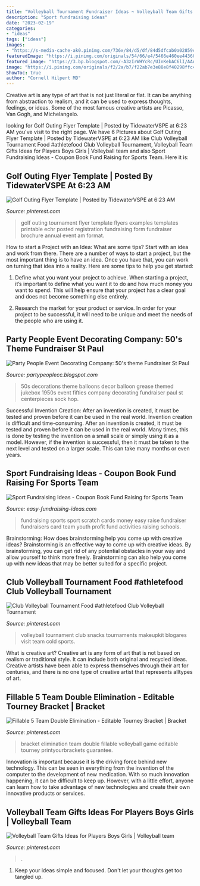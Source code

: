 ```yaml
---
title: "Volleyball Tournament Fundraiser Ideas ~ Volleyball Team Gifts Ideas For Players Boys Girls"
description: "Sport fundraising ideas"
date: "2023-02-19"
categories:
- "ideas"
tags: ["ideas"]
images:
- "https://s-media-cache-ak0.pinimg.com/736x/84/d5/df/84d5dfcab0a02859ccbbcaf8ccdb12d4.jpg"
featuredImage: "https://i.pinimg.com/originals/54/66/e4/5466e460ee44360f34464f4a346f9fad.jpg"
featured_image: "https://3.bp.blogspot.com/-A3zIrWHYcRc/UInKebAC6lI/AAAAAAAAEXI/_NnD4u-jq00/s1600/juke+Box+oct+2012+with+tinsel.JPG"
image: "https://i.pinimg.com/originals/f2/2a/b7/f22ab7e3e88e8f40298ffc4c8a7c57af.png"
ShowToc: true
author: "Cornell Hilpert MD"
---
```



Creative art is any type of art that is not just literal or flat. It can be anything from abstraction to realism, and it can be used to express thoughts, feelings, or ideas. Some of the most famous creative artists are Picasso, Van Gogh, and Michelangelo.

	

		
looking for Golf Outing Flyer Template | Posted by TidewaterVSPE at 6:23 AM you've visit to the right page. We have 6 Pictures about Golf Outing Flyer Template | Posted by TidewaterVSPE at 6:23 AM like Club Volleyball Tournament Food #athletefood Club Volleyball Tournament, Volleyball Team Gifts Ideas for Players Boys Girls | Volleyball team and also Sport Fundraising Ideas - Coupon Book Fund Raising for Sports Team. Here it is:
		
    
## Golf Outing Flyer Template | Posted By TidewaterVSPE At 6:23 AM

<img loading=lazy src="https://s-media-cache-ak0.pinimg.com/736x/84/d5/df/84d5dfcab0a02859ccbbcaf8ccdb12d4.jpg" onerror="this.onerror=null;this.src='https://tse2.mm.bing.net/th?id=OIP.LokH6KnoO6EqiiLRdtB2swHaJ3&amp;pid=15.1';" alt="Golf Outing Flyer Template | Posted by TidewaterVSPE at 6:23 AM">

_Source: pinterest.com_

>golf outing tournament flyer template flyers examples templates printable echr posted registration fundraising form fundraiser brochure annual event am format. 

	

How to start a Project with an Idea: What are some tips?
Start with an idea and work from there. There are a number of ways to start a project, but the most important thing is to have an idea. Once you have that, you can work on turning that idea into a reality. Here are some tips to help you get started:
1. Define what you want your project to achieve. When starting a project, it’s important to define what you want it to do and how much money you want to spend. This will help ensure that your project has a clear goal and does not become something else entirely.

2. Research the market for your product or service. In order for your project to be successful, it will need to be unique and meet the needs of the people who are using it.

    
## Party People Event Decorating Company: 50&#039;s Theme Fundraiser St Paul

<img loading=lazy src="https://3.bp.blogspot.com/-A3zIrWHYcRc/UInKebAC6lI/AAAAAAAAEXI/_NnD4u-jq00/s1600/juke+Box+oct+2012+with+tinsel.JPG" onerror="this.onerror=null;this.src='https://tse3.mm.bing.net/th?id=OIP.xQ7h1mHvBlS-L8E-aQtMvgHaJa&amp;pid=15.1';" alt="Party People Event Decorating Company: 50&#039;s theme Fundraiser St Paul">

_Source: partypeoplecc.blogspot.com_

>50s decorations theme balloons decor balloon grease themed jukebox 1950s event fifties company decorating fundraiser paul st centerpieces sock hop. 

	

Successful Invention Creation: After an invention is created, it must be tested and proven before it can be used in the real world.
Invention creation is difficult and time-consuming. After an invention is created, it must be tested and proven before it can be used in the real world. Many times, this is done by testing the invention on a small scale or simply using it as a model. However, if the invention is successful, then it must be taken to the next level and tested on a larger scale. This can take many months or even years.

    
## Sport Fundraising Ideas - Coupon Book Fund Raising For Sports Team

<img loading=lazy src="http://www.easy-fundraising-ideas.com/efi-images-v3/prd-sc-allsport.jpg" onerror="this.onerror=null;this.src='https://tse2.mm.bing.net/th?id=OIP.cNE3fp4gCgNEYGukpYpjwgHaGN&amp;pid=15.1';" alt="Sport Fundraising Ideas - Coupon Book Fund Raising for Sports Team">

_Source: easy-fundraising-ideas.com_

>fundraising sports sport scratch cards money easy raise fundraiser fundraisers card team youth profit fund activities raising schools. 

	

Brainstorming: How does brainstorming help you come up with creative ideas?
Brainstorming is an effective way to come up with creative ideas. By brainstorming, you can get rid of any potential obstacles in your way and allow yourself to think more freely. Brainstorming can also help you come up with new ideas that may be better suited for a specific project.

    
## Club Volleyball Tournament Food #athletefood Club Volleyball Tournament

<img loading=lazy src="https://i.pinimg.com/originals/f2/2a/b7/f22ab7e3e88e8f40298ffc4c8a7c57af.png" onerror="this.onerror=null;this.src='https://tse2.mm.bing.net/th?id=OIP.8iq34-iOj0Apj_xMinxXrwHaLG&amp;pid=15.1';" alt="Club Volleyball Tournament Food #athletefood Club Volleyball Tournament">

_Source: pinterest.com_

>volleyball tournament club snacks tournaments makeupkit blogares visit team cold sports. 

	

What is creative art?
Creative art is any form of art that is not based on realism or traditional style. It can include both original and recycled ideas. Creative artists have been able to express themselves through their art for centuries, and there is no one type of creative artist that represents alltypes of art.

    
## Fillable 5 Team Double Elimination - Editable Tourney Bracket | Bracket

<img loading=lazy src="https://i.pinimg.com/736x/27/43/34/2743347c81431962df6c5eb01aaf8688--filing.jpg" onerror="this.onerror=null;this.src='https://tse2.mm.bing.net/th?id=OIP.jeLGLtYaAUgrwYkVxJ5T4wHaF8&amp;pid=15.1';" alt="Fillable 5 Team Double Elimination - Editable Tourney Bracket | Bracket">

_Source: pinterest.com_

>bracket elimination team double fillable volleyball game editable tourney printyourbrackets guarantee. 

	

Innovation is important because it is the driving force behind new technology. This can be seen in everything from the invention of the computer to the development of new medication. With so much innovation happening, it can be difficult to keep up. However, with a little effort, anyone can learn how to take advantage of new technologies and create their own innovative products or services.

    
## Volleyball Team Gifts Ideas For Players Boys Girls | Volleyball Team

<img loading=lazy src="https://i.pinimg.com/originals/54/66/e4/5466e460ee44360f34464f4a346f9fad.jpg" onerror="this.onerror=null;this.src='https://tse4.mm.bing.net/th?id=OIP.iGy2OVuav9eqoNnFmms4OwHaLH&amp;pid=15.1';" alt="Volleyball Team Gifts Ideas for Players Boys Girls | Volleyball team">

_Source: pinterest.com_

>. 

	

1. Keep your ideas simple and focused. Don't let your thoughts get too tangled up.

